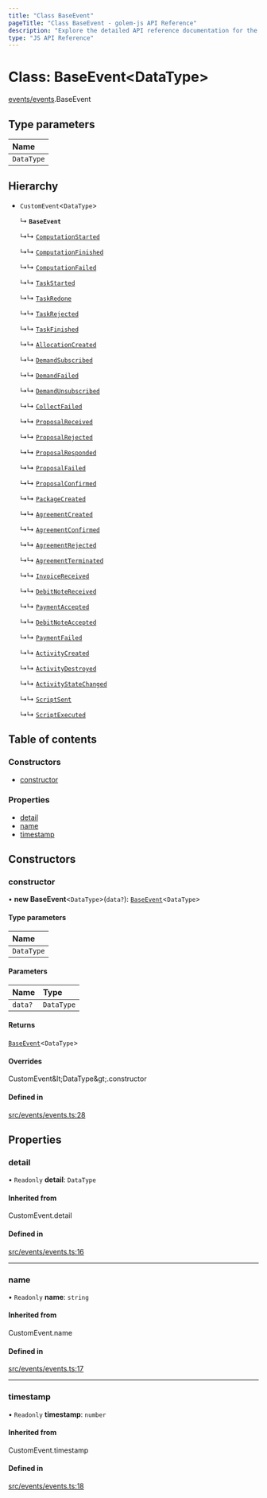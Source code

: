 ```yaml
---
title: "Class BaseEvent"
pageTitle: "Class BaseEvent - golem-js API Reference"
description: "Explore the detailed API reference documentation for the Class BaseEvent within the golem-js SDK for the Golem Network."
type: "JS API Reference"
---
```

# Class: BaseEvent\<DataType\>

[events/events](../modules/events_events).BaseEvent

## Type parameters

| Name |
| :------ |
| `DataType` |

## Hierarchy

- `CustomEvent`\<`DataType`\>

  ↳ **`BaseEvent`**

  ↳↳ [`ComputationStarted`](events_events.ComputationStarted)

  ↳↳ [`ComputationFinished`](events_events.ComputationFinished)

  ↳↳ [`ComputationFailed`](events_events.ComputationFailed)

  ↳↳ [`TaskStarted`](events_events.TaskStarted)

  ↳↳ [`TaskRedone`](events_events.TaskRedone)

  ↳↳ [`TaskRejected`](events_events.TaskRejected)

  ↳↳ [`TaskFinished`](events_events.TaskFinished)

  ↳↳ [`AllocationCreated`](events_events.AllocationCreated)

  ↳↳ [`DemandSubscribed`](events_events.DemandSubscribed)

  ↳↳ [`DemandFailed`](events_events.DemandFailed)

  ↳↳ [`DemandUnsubscribed`](events_events.DemandUnsubscribed)

  ↳↳ [`CollectFailed`](events_events.CollectFailed)

  ↳↳ [`ProposalReceived`](events_events.ProposalReceived)

  ↳↳ [`ProposalRejected`](events_events.ProposalRejected)

  ↳↳ [`ProposalResponded`](events_events.ProposalResponded)

  ↳↳ [`ProposalFailed`](events_events.ProposalFailed)

  ↳↳ [`ProposalConfirmed`](events_events.ProposalConfirmed)

  ↳↳ [`PackageCreated`](events_events.PackageCreated)

  ↳↳ [`AgreementCreated`](events_events.AgreementCreated)

  ↳↳ [`AgreementConfirmed`](events_events.AgreementConfirmed)

  ↳↳ [`AgreementRejected`](events_events.AgreementRejected)

  ↳↳ [`AgreementTerminated`](events_events.AgreementTerminated)

  ↳↳ [`InvoiceReceived`](events_events.InvoiceReceived)

  ↳↳ [`DebitNoteReceived`](events_events.DebitNoteReceived)

  ↳↳ [`PaymentAccepted`](events_events.PaymentAccepted)

  ↳↳ [`DebitNoteAccepted`](events_events.DebitNoteAccepted)

  ↳↳ [`PaymentFailed`](events_events.PaymentFailed)

  ↳↳ [`ActivityCreated`](events_events.ActivityCreated)

  ↳↳ [`ActivityDestroyed`](events_events.ActivityDestroyed)

  ↳↳ [`ActivityStateChanged`](events_events.ActivityStateChanged)

  ↳↳ [`ScriptSent`](events_events.ScriptSent)

  ↳↳ [`ScriptExecuted`](events_events.ScriptExecuted)

## Table of contents

### Constructors

- [constructor](events_events.BaseEvent#constructor)

### Properties

- [detail](events_events.BaseEvent#detail)
- [name](events_events.BaseEvent#name)
- [timestamp](events_events.BaseEvent#timestamp)

## Constructors

### constructor

• **new BaseEvent**\<`DataType`\>(`data?`): [`BaseEvent`](events_events.BaseEvent)\<`DataType`\>

#### Type parameters

| Name |
| :------ |
| `DataType` |

#### Parameters

| Name | Type |
| :------ | :------ |
| `data?` | `DataType` |

#### Returns

[`BaseEvent`](events_events.BaseEvent)\<`DataType`\>

#### Overrides

CustomEvent\&lt;DataType\&gt;.constructor

#### Defined in

[src/events/events.ts:28](https://github.com/golemfactory/golem-js/blob/c827e77/src/events/events.ts#L28)

## Properties

### detail

• `Readonly` **detail**: `DataType`

#### Inherited from

CustomEvent.detail

#### Defined in

[src/events/events.ts:16](https://github.com/golemfactory/golem-js/blob/c827e77/src/events/events.ts#L16)

___

### name

• `Readonly` **name**: `string`

#### Inherited from

CustomEvent.name

#### Defined in

[src/events/events.ts:17](https://github.com/golemfactory/golem-js/blob/c827e77/src/events/events.ts#L17)

___

### timestamp

• `Readonly` **timestamp**: `number`

#### Inherited from

CustomEvent.timestamp

#### Defined in

[src/events/events.ts:18](https://github.com/golemfactory/golem-js/blob/c827e77/src/events/events.ts#L18)
